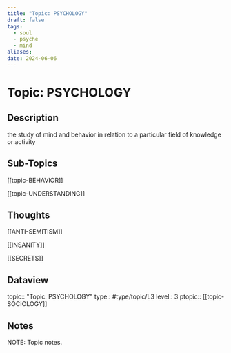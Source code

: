 ```yaml
---
title: "Topic: PSYCHOLOGY"
draft: false
tags:
  - soul
  - psyche
  - mind
aliases: 
date: 2024-06-06
---
```

# Topic: PSYCHOLOGY 
## Description
the study of mind and behavior in relation to a particular field of knowledge or activity

## Sub-Topics
[[topic-BEHAVIOR]]

[[topic-UNDERSTANDING]]

## Thoughts
[[ANTI-SEMITISM]]

[[INSANITY]]

[[SECRETS]]

## Dataview
topic:: "Topic: PSYCHOLOGY"
type:: #type/topic/L3
level:: 3
ptopic:: [[topic-SOCIOLOGY]]

## Notes
NOTE: Topic notes.

